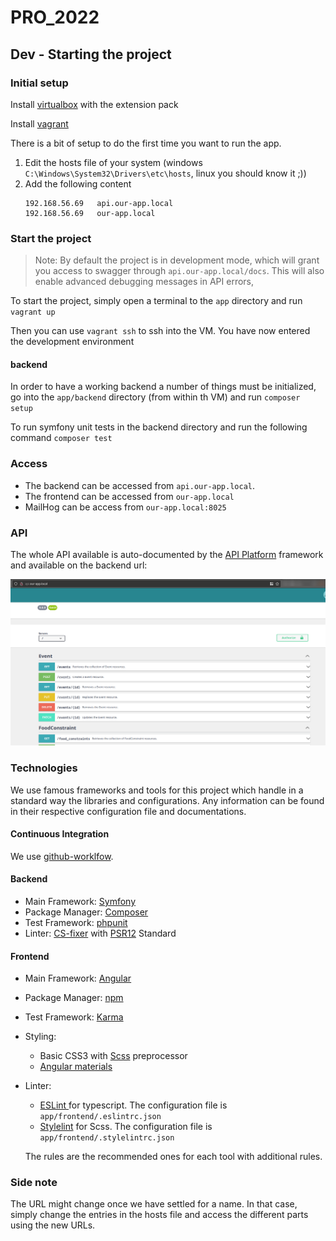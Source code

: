 # PRO_2022

<!-- TODO: A table of contents? -->
## Dev - Starting the project

### Initial setup
Install [virtualbox](https://www.virtualbox.org/wiki/Downloads) with the extension pack

Install [vagrant](https://www.vagrantup.com/downloads)

There is a bit of setup to do the first time you want to run the app.
1. Edit the hosts file of your system (windows `C:\Windows\System32\Drivers\etc\hosts`, linux you should know it ;))
1. Add the following content
   ```
   192.168.56.69   api.our-app.local
   192.168.56.69   our-app.local
   ```

### Start the project

> Note: By default the project is in development mode, which will grant you access to swagger through `api.our-app.local/docs`. This will also enable advanced debugging messages in API errors,

To start the project, simply open a terminal to the `app` directory and run `vagrant up`

Then you can use `vagrant ssh` to ssh into the VM. You have now entered the development environment

#### backend
In order to have a working backend a number of things must be initialized, go into the `app/backend` directory (from within th VM) and run `composer setup`


To run symfony unit tests in the backend directory and run the following command `composer test`

### Access
- The backend can be accessed from `api.our-app.local`. 
- The frontend can be accessed from `our-app.local`
- MailHog can be access from `our-app.local:8025`



### API

The whole API available is auto-documented by the [API Platform](https://api-platform.com/) framework and available on the backend url:

![api](img/api.png)



### Technologies

We use famous frameworks and tools for this project which handle in a standard way the libraries and configurations.
Any information can be found in their respective configuration file and documentations.

#### Continuous Integration

We use [github-worklfow](https://docs.github.com/en/actions/using-workflows).  

#### Backend

* Main Framework: [Symfony](https://symfony.com/)
* Package Manager: [Composer](https://getcomposer.org/)
* Test Framework: [phpunit](https://phpunit.de/)
* Linter: [CS-fixer](https://github.com/FriendsOfPHP/PHP-CS-Fixer) with [PSR12](https://www.php-fig.org/psr/psr-12/) Standard

#### Frontend

* Main Framework: [Angular](https://angular.io/) 

* Package Manager: [npm](https://www.npmjs.com/)

* Test Framework:  [Karma](https://karma-runner.github.io/latest/index.html)

* Styling:

  * Basic CSS3 with [Scss](https://sass-lang.com/guide) preprocessor 
  * [Angular materials](https://material.angular.io/)

* Linter: 

  * [ESLint ](https://eslint.org/)for typescript. The configuration file is `app/frontend/.eslintrc.json`
  * [Stylelint](https://stylelint.io/) for Scss. The configuration file is `app/frontend/.stylelintrc.json`

  The rules are the recommended ones for each tool with additional rules. 





### Side note
The URL might change once we have settled for a name. In that case, simply change the entries in the hosts file and access the different parts using the new URLs.
